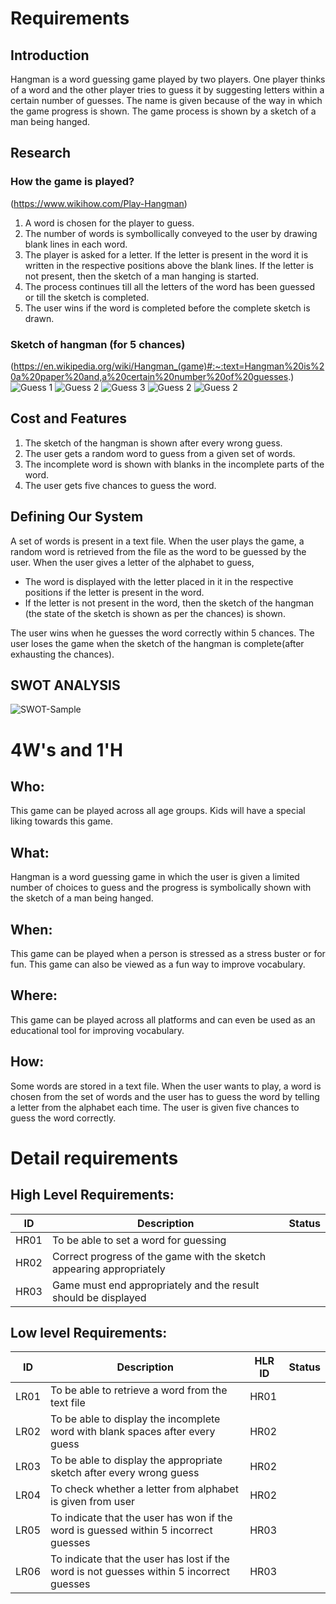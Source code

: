 # Requirements
## Introduction
 Hangman is a word guessing game played by two players. One player thinks of a word and the other player tries to guess it by suggesting letters within a certain number of guesses. The name is given because of the way in which the game progress is shown. The game process is shown by a sketch of a man being hanged.

## Research
### How the game is played? 
(https://www.wikihow.com/Play-Hangman)
1. A word is chosen for the player to guess.
2. The number of words is symbollically conveyed to the user by drawing blank lines in each word.
3. The player is asked for a letter. If the letter is present in the word it is written in the respective positions above the blank lines. If the letter is not present, then the sketch of a man hanging is started.
4. The process continues till all the letters of the word has been guessed or till the sketch is completed.
5. The user wins if the word is completed before the complete sketch is drawn.
### Sketch of hangman (for 5 chances)
(https://en.wikipedia.org/wiki/Hangman_(game)#:~:text=Hangman%20is%20a%20paper%20and,a%20certain%20number%20of%20guesses.)
![Guess 1](https://github.com/ShankarBalu/Stepin_256284/blob/main/Hangman-0.png) ![Guess 2](https://github.com/ShankarBalu/Stepin_256284/blob/main/Hangman-1.png) ![Guess 3](https://github.com/ShankarBalu/Stepin_256284/blob/main/Hangman-2.png) 
![Guess 2](https://github.com/ShankarBalu/Stepin_256284/blob/main/Hangman-3.png)  ![Guess 2](https://github.com/ShankarBalu/Stepin_256284/blob/main/Hangman-4.png) 
## Cost and Features
1. The sketch of the hangman is shown after every wrong guess.
2. The user gets a random word to guess from a given set of words.
3. The incomplete word is shown with blanks in the incomplete parts of the word.
4. The user gets five chances to guess the word.
## Defining Our System
A set of words is present in a text file. When the user plays the game, a random word is retrieved from the file as the word to be guessed by the user. When the user gives a letter of the alphabet to guess,
* The word is displayed with the letter placed in it in the respective positions if the letter is present in the word.
* If the letter is not present in the word, then the sketch of the hangman (the state of the sketch is shown as per the chances) is shown.

The user wins when he guesses the word correctly within 5 chances. The user loses the game when the sketch of the hangman is complete(after exhausting the chances).
## SWOT ANALYSIS
![SWOT-Sample](https://github.com/ShankarBalu/Stepin_256284/blob/main/Swot%20Analysis.png)

# 4W&#39;s and 1&#39;H

## Who:

This game can be played across all age groups. Kids will have a special liking towards this game.

## What:

Hangman is a word guessing game in which the user is given a limited number of choices to guess and the progress is symbolically shown with the sketch of a man being hanged.

## When:

This game can be played when a person is stressed as a stress buster or for fun. This game can also be viewed as a fun way to improve vocabulary.

## Where:

This game can be played across all platforms and can even be used as an educational tool for improving vocabulary.

## How:

Some words are stored in a text file. When the user wants to play, a word is chosen from the set of words and the user has to guess the word by telling a letter from the alphabet each time. The user is given five chances to guess the word correctly.

# Detail requirements
## High Level Requirements:
ID   | Description                                    | Status
-----|------------------------------------------------|---------
HR01 | To be able to set a word for guessing|
HR02 | Correct progress of the game with the sketch appearing appropriately|
HR03 | Game must end appropriately and the result should be displayed|


##  Low level Requirements:
ID  | Description                   | HLR ID | Status 
 ----|-------------------------------|--------|---------------------------
 LR01| To be able to retrieve a word from the text file|HR01|
 LR02| To be able to display the incomplete word with blank spaces after every guess|HR02|
 LR03| To be able to display the appropriate sketch after every wrong guess|HR02|
 LR04| To check whether a letter from alphabet is given from user|HR02|
 LR05| To indicate that the user has won if the word is guessed within 5 incorrect guesses|HR03|
 LR06| To indicate that the user has lost if the word is not guesses within 5 incorrect guesses|HR03|